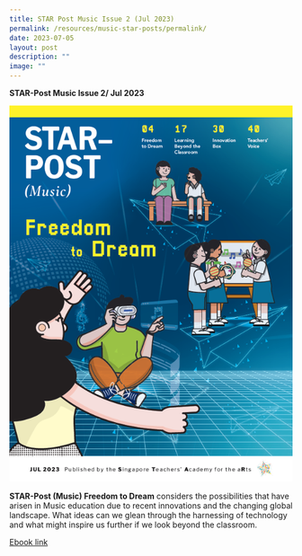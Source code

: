 ```yaml
---
title: STAR Post Music Issue 2 (Jul 2023)
permalink: /resources/music-star-posts/permalink/
date: 2023-07-05
layout: post
description: ""
image: ""
---
```

**STAR-Post Music Issue 2/ Jul 2023**

![](/images/Publications/STAR%20POST%20(Music)/star-post%20(music):%20issue%202%20(jul%202023).PNG)

**STAR-Post (Music) Freedom to Dream** considers the possibilities that have arisen in Music education due to recent innovations and the changing global landscape. What ideas can we glean through the harnessing of technology and what might inspire us further if we look beyond the classroom.

[Ebook link](https://go.gov.sg/spmusjul23)